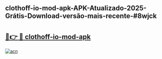## clothoff-io-mod-apk-APK-Atualizado-2025-Grátis-Download-versão-mais-recente-#8wjck

# <h2><a href="https://ainizakaria.my?title=clothoff-io-mod-apk&ref=20M">🔗👉 🔴 clothoff-io-mod-apk</a></h2>

[![acn](https://github.com/user-attachments/assets/0f9c940e-d8b0-45ae-aac7-cd30a18b3e1c)](https://ainizakaria.my?title=clothoff-io-mod-apk&ref=20M)

